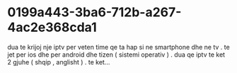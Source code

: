 # 0199a443-3ba6-712b-a267-4ac2e368cda1
dua te krijoj nje iptv per veten time qe ta hap si ne smartphone dhe ne tv . te jet per ios dhe per android dhe tizen ( sistemi operativ ) . dua qe iptv te ket 2 gjuhe ( shqip , anglisht ) . te ket...

